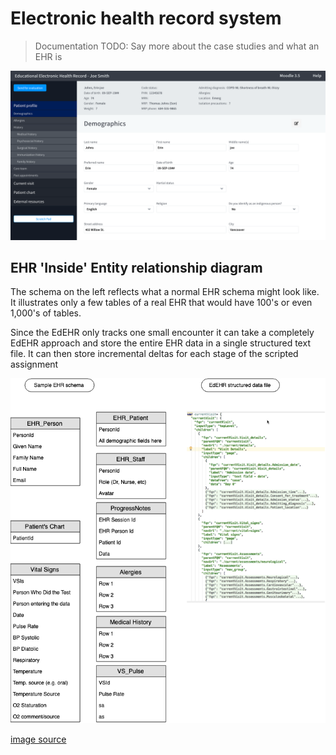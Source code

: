 # Electronic health record system

> Documentation TODO: Say more about the case studies and what an EHR is

![EHR-screenshot]

## EHR 'Inside' Entity relationship diagram
The schema on the left reflects what a normal EHR schema might look like.  It illustrates only a few tables of a real EHR that would have 100's or even 1,000's of tables.

Since the EdEHR only tracks one small encounter it can take a completely EdEHR approach and store the entire EHR data in a single structured text file. It can then store incremental deltas for each stage of the scripted assignment

[EdEHR-ER-EHR]: ../images/EdEHR-ER-EHR.png "EHR-ER"
[EHR-screenshot]: ../images/EHR-screenshot.png "EHR"

![EdEHR-ER-EHR]

[image source](https://www.draw.io/?state=%7B%22ids%22:%5B%221BFLNrE9vh4XDUoLbg_gz_g0-LNmU7P_I%22%5D,%22action%22:%22open%22,%22userId%22:%22107185299121564089127%22%7D#G1BFLNrE9vh4XDUoLbg_gz_g0-LNmU7P_I)


